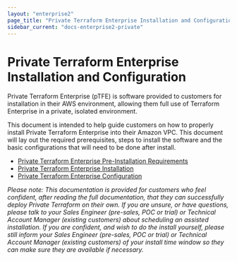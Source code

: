 ```yaml
---
layout: "enterprise2"
page_title: "Private Terraform Enterprise Installation and Configuration"
sidebar_current: "docs-enterprise2-private"
---
```


# Private Terraform Enterprise Installation and Configuration

Private Terraform Enterprise (pTFE) is software provided to customers for installation in their AWS environment, allowing them full use of Terraform Enterprise in a private, isolated environment.

This document is intended to help guide customers on how to properly install Private Terraform Enterprise into their Amazon VPC. This document will lay out the required prerequisites, steps to install the software and the basic configurations that will need to be done after install.

- [Private Terraform Enterprise Pre-Installation Requirements](/docs/enterprise-beta/private/pre-install.html)
- [Private Terraform Enterprise Installation](/docs/enterprise-beta/private/install.html)
- [Private Terraform Enterprise Configuration](/docs/enterprise-beta/private/config.html)

*Please note: This documentation is provided for customers who feel confident, after reading the full documentation, that they can successfully deploy Private Terraform on their own. If you are unsure, or have questions, please talk to your Sales Engineer \(pre-sales, POC or trial\) or Technical Account Manager \(existing customers\) about scheduling an assisted installation. If you are confident, and wish to do the install yourself, please still inform your Sales Engineer \(pre-sales, POC or trial\) or Technical Account Manager \(existing customers\) of your install time window so they can make sure they are available if necessary.* 